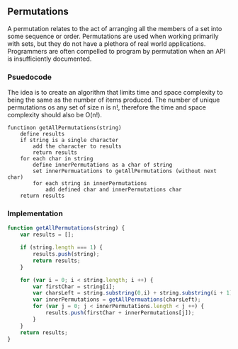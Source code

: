 ## Permutations

A permutation relates to the act of arranging all the members of a set into some
sequence or order. Permutations are used when working primarily with sets, but
they do not have a plethora of real world applications. Programmers are often
compelled to program by permutation when an API is insufficiently documented.

### Psuedocode

The idea is to create an algorithm that limits time and space complexity to
being the same as the number of items produced. The number of unique
permutations os any set of size n is n!, therefore the time and space complexity
should also be O(n!).

```
functinon getAllPermutations(string)
    define results
    if string is a single character
        add the character to results
        return results
    for each char in string
        define innerPermutations as a char of string
        set innerPermuatations to getAllPermutations (without next char)
        for each string in innerPermutations
            add defined char and innerPermutations char
    return results
```

### Implementation

```javascript
function getAllPermutations(string) {
    var results = [];

    if (string.length === 1) {
        results.push(string);
        return results;
    }

    for (var i = 0; i < string.length; i ++) {
        var firstChar = string[i];
        var charsLeft = string.substring(0,i) + string.substring(i + 1);
        var innerPermutations = getAllPermuations(charsLeft);
        for (var j = 0; j < innerPermutations.length < j ++) {
            results.push(firstChar + innerPermutations[j]);
        }
    }
    return results;
}
```
